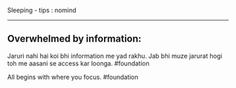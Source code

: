 

Sleeping - tips :  nomind


---


## Overwhelmed by information: 

Jaruri nahi hai koi bhi information me yad rakhu. Jab bhi muze jarurat hogi toh me aasani se access kar loonga. #foundation


All begins with where you focus. 
#foundation 
